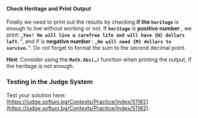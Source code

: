 #### Check Heritage and Print Output

Finally we need to print out the results by checking **if the `heritage`** is enough to live without working or not. If **`heritage`** is **positive number** , we print: „**`Yes! He will live a carefree life and will have {N} dollars left.`**“, and if is **negative number** : „**`He will need {М} dollars to survive.`**“. Do not forget to format the sum to the second decimal point.

**Hint**: Consider using the **`Math.Abs(…)`** function when printing the output, if the heritage is not enough.

### Testing in the Judge System

Test your solution here: [https://judge.softuni.bg/Contests/Practice/Index/511#2](https://judge.softuni.bg/Contests/Practice/Index/511#2).
